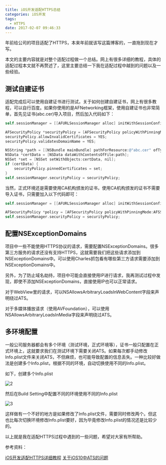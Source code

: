 ```yaml
---
title: iOS开发适配HTTPS总结
categories: iOS开发
tags:
  - HTTPS
date: 2017-02-07 09:46:33
---
```


年前给公司的项目适配了HTTPS，本来年前就该写这篇博客的，一直拖到现在才写。

本文的主要内容就是对整个适配过程做一个总结。网上有很多详细的教程，具体的适配过程本文就不再赘述了，这里主要总结一下我在适配过程中越到的问题以及一些经验。

## 测试自建证书

适配完成后可以使用自建证书进行测试，关于如何创建自建证书，网上有很多教程，可以自行百度。如果你使用的是AFNetworking框架，使用自建证书也非常简单，首先见证书(abc.cer)导入项目，然后加入代码如下：

```objectivec
self.sessionManager = [[AFURLSessionManager alloc] initWithSessionConfiguration:[NSURLSessionConfiguration defaultSessionConfiguration]];

AFSecurityPolicy *securityPolicy = [AFSecurityPolicy policyWithPinningMode:AFSSLPinningModeCertificate];
securityPolicy.allowInvalidCertificates = YES;
securityPolicy.validatesDomainName = YES;

NSString *path = [[NSBundle mainBundle] pathForResource:@"abc.cer" ofType:nil];
NSData *certData = [NSData dataWithContentsOfFile:path];
NSSet *set = [NSSet setWithObjects:certData, nil];
if (certData) {
    securityPolicy.pinnedCertificates = set;
}
self.sessionManager.securityPolicy = securityPolicy;
```

当然，正式环境还是需要使用CA机构颁发的证书，使用CA机构颁发的证书不需要导入证书，只需要加入以下代码即可：

```objectivec
self.sessionManager = [[AFURLSessionManager alloc] initWithSessionConfiguration:[NSURLSessionConfiguration defaultSessionConfiguration]];

AFSecurityPolicy *policy = [AFSecurityPolicy policyWithPinningMode:AFSSLPinningModeNone];
self.sessionManager.securityPolicy = securityPolicy;
```

## 配置NSExceptionDomains

项目中一些不能使用HTTPS协议的请求，需要配置NSExceptionDomains。很多第三方服务的请求还没有支持HTTPS，这就需要我们把这些请求添加到NSExceptionDomains中。可以使用Charles抓包看有哪些第三方请求需要添加到NSExceptionDomains中。

另外，为了防止域名劫持，项目中可能会直接使用IP进行请求，我再测试过程中发现，即使不添加NSExceptionDomains，直接使用IP也可以正常请求。

对于WebView里的请求，可以NSAllowsArbitraryLoadsInWebContent字段来声明绕过ATS。

对于多媒体播放请求（使用AVFoundation），可以使用NSAllowsArbitraryLoadsInMedia字段来声明绕过ATS。

## 多环境配置

一般公司服务器都会有多个环境（测试环境，正式环境等），证书一般只配置在正式环境上，这就要求我们在测试环境下需要关闭ATS。如果每次都手动修改Info.plist文件来关闭ATS，不但麻烦，也可能导致配置的信息丢失。一种比较好做法是创建多个Info.plist，根据不同的环境，自动切换使用不同的Info.plist。

如下，创建多个Info.plist

![2](http://oldblog.shicishuzhai.com/0c578284b3e0e8649ec145e1413f3d7a.png)

然后在Build Setting中配置不同的环境使用不同的Info.plist

![3](http://oldblog.shicishuzhai.com/190482fe4f86763e6184834be9cff0bf.png)

这样做有一个不好的地方是如果修改了Info.plist文件，需要同时修改两个。但这也比每次切换环境修改Info.plist要好，因为毕竟修改Info.plist的情况还是比较少的。

以上就是我在适配HTTPS过程中遇到的一些问题，希望对大家有所帮助。

参考资料：

[iOS开发适配HTTPS详细教程](http://www.2cto.com/kf/201611/570823.html)
[关于iOS10中ATS的问题](https://onevcat.com/2016/06/ios-10-ats/)
